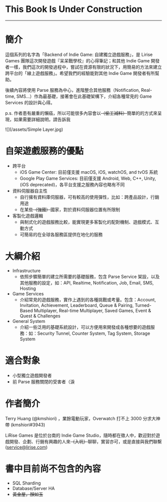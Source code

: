 # This Book Is Under Construction

---

# 簡介

這個系列的名字為「Backend of Indie Game: 自建獨立遊戲服務」，是 Lirise Games 團隊這次開發遊戲『呆呆戰學校』的心得筆記；和其他 Indie Game 開發者一樣，我們這次的開發過程中，嘗試在資源有限的狀況下，用簡易的方法來建立跨平台的「線上遊戲服務」。希望我們的經驗能對其他 Indie Game 開發者有所幫助。

後續內容將使用 Parse 服務為中心，進階整合其他服務（Notification, Real-time, SMS...）作為最基礎，接著會在此基礎架構下，介紹各種常見的 Game Services 的設計與心得。

p.s. 作者患有嚴重的懶癌，所以可能很多內容會以~~（偷工減料）~~簡單的的方式來呈現，如果需要詳細說明，請告訴我

![](/assets/Simple Layer.jpg)

# 自架遊戲服務的優點

* 跨平台
  * iOS Game Center: 目前僅支援 macOS, iOS, watchOS, and tvOS 系統
  * Google Play Game Services: 目前僅支援 Android, Web, C++, Unity, (iOS deprecated)，各平台支援之服務內容也略有不同
* 資料伺服器自主性
  * 自行擁有資料庫伺服器，可有較高的使用彈性，比如：跨產品設計，行銷用途
  * 在某些~~（強國）~~國家，對於資料伺服器位置有所限制
* 客製化遊戲邏輯
  * 與制式化的遊戲服務比較，能實現更多客製化的配對機制、遊戲模式、互動方式
  * 可簡易的在全球各服務區提供在地化的服務

# 大綱介紹

* Infrastructure
  * 依照步驟簡單的建立所需要的基礎服務，包含 Parse Service 架設，以及其他服務的設定，如：API, Realtime, Notification, Job, Email, SMS, Hosting
* Game Services
  * 介紹常見的遊戲服務，實作上遇到的各種挑戰或考量。包含：Account, Invitation, Achievement, Leaderboard, Queue & Pairing, Turned-Based Multiplayer, Real-time Multiplayer, Saved Games, Event & Quest & Challenges
* General System
  * 介紹一些泛用的基礎系統設計，可以方便用來開發成各種想要的遊戲服務：如：Security Tunnel, Counter System, Tag System, Storage System

# 適合對象

* 小型獨立遊戲開發者
* 前 Parse 服務關閉的受害者（淚

# 作者簡介

Terry Huang \(@kmshiori\) ，業餘電動玩家，Overwatch 打不上 3000 分求大神帶 \(kmshiori\#3943\)

LiRise Games 是位於台南的 Indie Game Studio，隨時都在徵人中，歡迎對於遊戲開發、企劃、行銷有興趣的人來~~（入坑）~~聊聊，實習亦可，或是直接與我們聯繫 \([service@lirise.com](mailto:service@lirise.com)\)

# 書中目前尚不包含的內容

* SQL Sharding
* Database/Server HA
* ~~黃金屋，顏如玉~~



